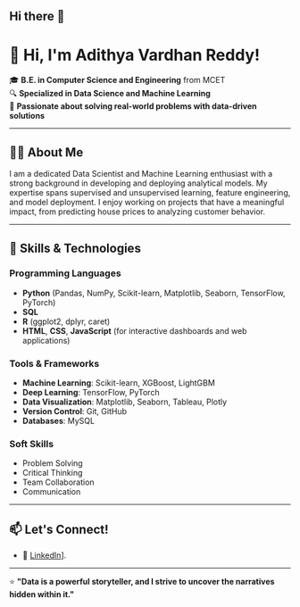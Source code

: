 ## Hi there 👋


# 👋 Hi, I'm Adithya Vardhan Reddy!

🎓 **B.E. in Computer Science and Engineering** from MCET  
🔍 **Specialized in Data Science and Machine Learning**  
🌟 **Passionate about solving real-world problems with data-driven solutions**

---

## 🧑‍💻 About Me
I am a dedicated Data Scientist and Machine Learning enthusiast with a strong background in developing and deploying analytical models. My expertise spans supervised and unsupervised learning, feature engineering, and model deployment. I enjoy working on projects that have a meaningful impact, from predicting house prices to analyzing customer behavior.

---

## 🚀 Skills & Technologies
### Programming Languages
- **Python** (Pandas, NumPy, Scikit-learn, Matplotlib, Seaborn, TensorFlow, PyTorch)
- **SQL**
- **R** (ggplot2, dplyr, caret)
- **HTML**, **CSS**, **JavaScript** (for interactive dashboards and web applications)

### Tools & Frameworks
- **Machine Learning**: Scikit-learn, XGBoost, LightGBM
- **Deep Learning**: TensorFlow, PyTorch
- **Data Visualization**: Matplotlib, Seaborn, Tableau, Plotly
- **Version Control**: Git, GitHub
- **Databases**: MySQL

### Soft Skills
- Problem Solving  
- Critical Thinking  
- Team Collaboration  
- Communication  

---

## 📫 Let's Connect!
- 💼 [LinkedIn](https://www.linkedin.com/in/yravr/)].

---

⭐ **"Data is a powerful storyteller, and I strive to uncover the narratives hidden within it."**
